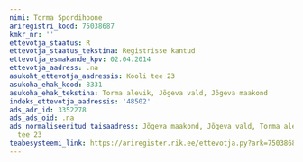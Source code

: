 ```yaml
---
nimi: Torma Spordihoone
ariregistri_kood: 75038687
kmkr_nr: ''
ettevotja_staatus: R
ettevotja_staatus_tekstina: Registrisse kantud
ettevotja_esmakande_kpv: 02.04.2014
ettevotja_aadress: .na
asukoht_ettevotja_aadressis: Kooli tee 23
asukoha_ehak_kood: 8331
asukoha_ehak_tekstina: Torma alevik, Jõgeva vald, Jõgeva maakond
indeks_ettevotja_aadressis: '48502'
ads_adr_id: 3352278
ads_ads_oid: .na
ads_normaliseeritud_taisaadress: Jõgeva maakond, Jõgeva vald, Torma alevik, Kooli
  tee 23
teabesysteemi_link: https://ariregister.rik.ee/ettevotja.py?ark=75038687&ref=rekvisiidid
---
```

